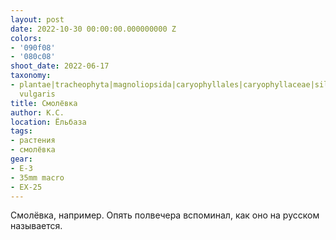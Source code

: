 ```yaml
---
layout: post
date: 2022-10-30 00:00:00.000000000 Z
colors:
- '090f08'
- '080c08'
shoot_date: 2022-06-17
taxonomy:
- plantae|tracheophyta|magnoliopsida|caryophyllales|caryophyllaceae|silene|silene
  vulgaris
title: Смолёвка
author: К.С.
location: Ёльбаза
tags:
- растения
- смолёвка
gear:
- E-3
- 35mm macro
- EX-25
---
```

Смолёвка, например. Опять полвечера вспоминал, как оно на русском называется.


